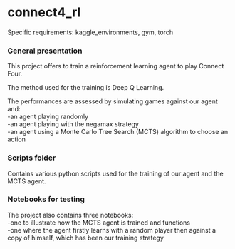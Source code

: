 # connect4_rl

Specific requirements: kaggle_environments, gym, torch

### General presentation

This project offers to train a reinforcement learning agent to play Connect Four. 

The method used for the training is Deep Q Learning.

The performances are assessed by simulating games against our agent and: \
-an agent playing randomly \
-an agent playing with the negamax strategy \
-an agent using a Monte Carlo Tree Search (MCTS) algorithm to choose an action 

### Scripts folder

Contains various python scripts used for the training of our agent and the MCTS agent.

### Notebooks for testing

The project also contains three notebooks: \
-one to illustrate how the MCTS agent is trained and functions \
-one where the agent firstly learns with a random player then against a copy of himself, which has been our training strategy
